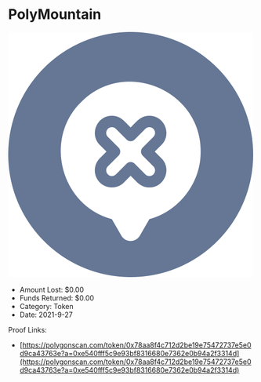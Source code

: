 # PolyMountain
![PolyMountain](/rektimages/PolyMountain.png)
- Amount Lost: $0.00
- Funds Returned: $0.00
- Category: Token
- Date: 2021-9-27



Proof Links:
- [https://polygonscan.com/token/0x78aa8f4c712d2be19e75472737e5e0d9ca43763e?a=0xe540fff5c9e93bf8316680e7362e0b94a2f3314d](https://polygonscan.com/token/0x78aa8f4c712d2be19e75472737e5e0d9ca43763e?a=0xe540fff5c9e93bf8316680e7362e0b94a2f3314d)


